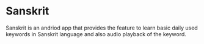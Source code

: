 # Sanskrit
Sanskrit is an andriod app that provides the feature to learn basic daily used keywords in Sanskrit language and also audio playback of the keyword.
